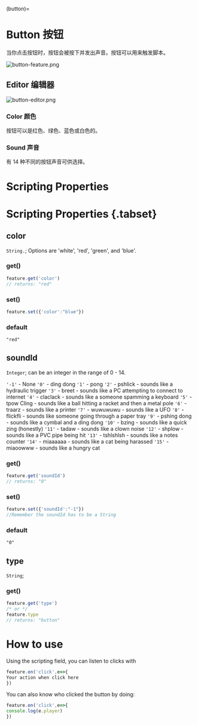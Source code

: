 (button)=
# Button 按钮

当你点击按钮时，按钮会被按下并发出声音。按钮可以用来触发脚本。

![button-feature.png](https://wiki.cryptovoxels.com/button-feature.png)

## Editor 编辑器

![button-editor.png](https://wiki.cryptovoxels.com/button-editor.png)

### Color 颜色

按钮可以是红色、绿色、蓝色或白色的。

### Sound 声音

有 14 种不同的按钮声音可供选择。

# Scripting Properties
# Scripting Properties {.tabset}
## color
`String.`; Options are 'white', 'red', 'green', and 'blue'.

### get()

```js
feature.get('color')
// returns: "red"
```

### set()

```js
feature.set({'color':"blue"})
```

### default

`"red"`

## soundId
`Integer`; can be an integer in the range of 0 - 14.

`'-1'` - None
`'0'` - ding dong
`'1'` - pong
`'2'` - pshlick - sounds like a hydraulic trigger
`'3'` - breet - sounds like a PC attempting to connect to internet
`'4'` - claclack - sounds like a someone spamming a keyboard
`'5'` - tpow Cling - sounds like a ball hitting a racket and then a metal pole
`'6'` - traarz - sounds like a printer
`'7'` - wuwuwuwu - sounds like a UFO
`'8'` - flickfli - sounds like someone going through a paper tray
`'9'` - pshing dong - sounds like a cymbal and a ding dong
`'10'` - bzing - sounds like a quick zing (honestly)
`'11'` - tadaw - sounds like a clown noise
`'12'` - shplow - sounds like a PVC pipe being hit
`'13'` - tshlshlsh - sounds like a notes counter
`'14'` - miaaaaaa - sounds like a cat being harassed
`'15'` - miaoowww - sounds like a hungry cat

### get()

```js
feature.get('soundId')
// returns: "0"
```

### set()

```js
feature.set({'soundId':"-1"})
//Remember the soundId has to be a String
```

### default

`"0"`

## type
`String`; 

### get()

```js
feature.get('type')
/* or */
feature.type
// returns: "button"
```

# How to use
Using the scripting field, you can listen to clicks with

```js
feature.on('click',e=>{
Your action when click here
})
```

You can also know who clicked the button by doing:

```js
feature.on('click',e=>{
console.log(e.player)
})
```